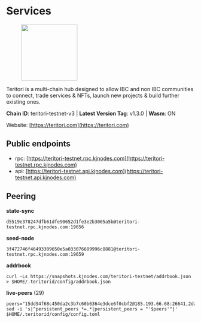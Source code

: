 # Services

<figure><img src="https://raw.githubusercontent.com/kj89/testnet_manuals/main/pingpub/logos/teritori.png" width="150" alt=""><figcaption></figcaption></figure>

Teritori is a multi-chain hub designed to allow IBC and non IBC communities  to connect, trade services & NFTs, launch new projects & build further existing ones.

**Chain ID**: teritori-testnet-v3 | **Latest Version Tag**: v1.3.0 | **Wasm**: ON

Website: [https://teritori.com](https://teritori.com)


## Public endpoints

* rpc: [https://teritori-testnet.rpc.kjnodes.com](https://teritori-testnet.rpc.kjnodes.com)
* api: [https://teritori-testnet.api.kjnodes.com](https://teritori-testnet.api.kjnodes.com)

## Peering

**state-sync**

```
d5519e378247dfb61dfe90652d1fe3e2b3005a5b@teritori-testnet.rpc.kjnodes.com:19656
```

**seed-node**

```
3f472746f46493309650e5a033076689996c8881@teritori-testnet.rpc.kjnodes.com:19659
```

**addrbook**
```
curl -Ls https://snapshots.kjnodes.com/teritori-testnet/addrbook.json > $HOME/.teritorid/config/addrbook.json
```

**live-peers** (29)
```
peers="15dd94f68c450da2c3b7c60b6364e3dce6f0cbf2@185.193.66.68:26641,2da1141f27d403e9d0cd0ecf3f02d71a3ed5031a@94.23.207.45:30529,0d19829b0dd1fc324cfde1f7bc15860c896b7ac1@65.108.121.240:27656,d5519e378247dfb61dfe90652d1fe3e2b3005a5b@65.109.68.190:19656,3b539b6cff93fb3631d0a600a56ade3c6ca6bea3@51.79.28.170:26656,c89ecc57dc30addb7e9032684916725c25b2a6c5@162.55.103.44:26656,3614bc766d73bebf6b73737b6690af60e7f0683e@65.108.206.118:46656,e1c50c477202e2f37643d044a6cde3c913f42230@65.108.71.92:54256,ac94097daec8a32d4ed3f074f26f214cedfbb541@85.173.112.154:26656,5ae1012f9b0f4672d8152de903d115dd2f1a3ee3@65.21.170.3:27656,483a27bdec490f817f1ee819117c70e5f5e6a672@65.109.90.33:15956,d888e05bac5209df36bdeef3497c00c96367a04f@195.201.231.163:26656,e1b331c1f3cba509960c65d6c6bc9b49532bcbaa@65.109.85.170:27656,ccc59b8a55f9c6e7a24bd693e2796f781ea3a670@65.108.227.133:27656,ec0c58dbfe67a12ea16951134e29a6566ac05add@185.217.125.98:26656,0e51ebd10636b48b69625677a5154b839ff3f557@65.108.43.116:56107,3c2e89cd8498b369ada6456f07f7519a41b4c543@185.100.232.77:21096,6a94690aa76f7ffbfa1ee93c50dddfb571f159b6@5.189.130.43:19656,e05fba384c2a0d74737dde24cdd572970e99f409@64.20.35.34:20026,d590ca2f08c6793516c4923c0a62075c57f64b59@135.181.206.223:26656,c56b132be41b247c9f8fa1f2addaca57f9946e29@75.119.159.159:44656,6bc9f80a5123d62c23aadb7b5d68b740a794b0c6@207.180.194.156:36656,e78cee0e46927e483212e0313a35da6cc9151ed5@65.109.28.219:15956,69012ce642095e15f588ddb154327633bb2ecb9c@65.109.39.223:26656,53f69cd52a4b633179b9e762cf8d51f6696a27f6@51.159.141.148:26656,31413c99357d0cfc48a46767ade171db2ea0205e@135.181.138.160:46656,a97eb7a4f3d857f1ff82265d2905fc0762a6bfd4@135.125.5.31:54256,356fbd3263e387bea0528ac4bbbc89a83d52e9fa@65.21.134.202:26736,7c6deaf1249610bf058f8f2127e0aa6241faa837@65.108.238.217:11054"
sed -i 's|^persistent_peers *=.*|persistent_peers = "'$peers'"|' $HOME/.teritorid/config/config.toml
```
